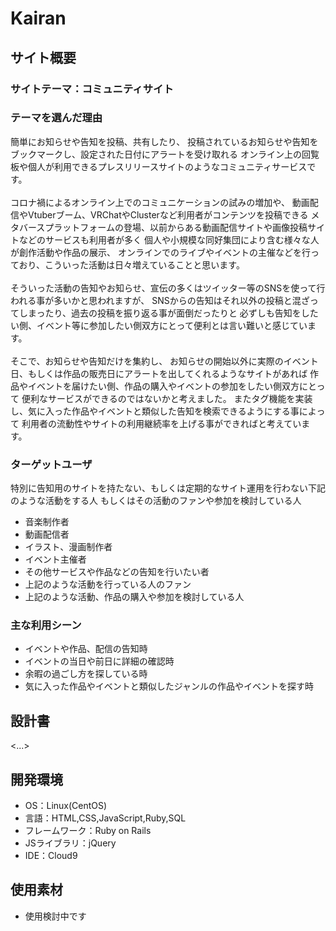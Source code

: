 # Kairan

## サイト概要

### サイトテーマ：コミュニティサイト

### テーマを選んだ理由
簡単にお知らせや告知を投稿、共有したり、
投稿されているお知らせや告知をブックマークし、設定された日付にアラートを受け取れる
オンライン上の回覧板や個人が利用できるプレスリリースサイトのようなコミュニティサービスです。
<br>
<br>
コロナ禍によるオンライン上でのコミュニケーションの試みの増加や、
動画配信やVtuberブーム、VRChatやClusterなど利用者がコンテンツを投稿できる
メタバースプラットフォームの登場、以前からある動画配信サイトや画像投稿サイトなどのサービスも利用者が多く
個人や小規模な同好集団により含む様々な人が創作活動や作品の展示、
オンラインでのライブやイベントの主催などを行っており、こういった活動は日々増えていることと思います。
<br>
<br>
そういった活動の告知やお知らせ、宣伝の多くはツイッター等のSNSを使って行われる事が多いかと思われますが、
SNSからの告知はそれ以外の投稿と混ざってしまったり、過去の投稿を振り返る事が面倒だったりと
必ずしも告知をしたい側、イベント等に参加したい側双方にとって便利とは言い難いと感じています。
<br>
<br>
そこで、お知らせや告知だけを集約し、
お知らせの開始以外に実際のイベント日、もしくは作品の販売日にアラートを出してくれるようなサイトがあれば
作品やイベントを届けたい側、作品の購入やイベントの参加をしたい側双方にとって
便利なサービスができるのではないかと考えました。
またタグ機能を実装し、気に入った作品やイベントと類似した告知を検索できるようにする事によって
利用者の流動性やサイトの利用継続率を上げる事ができればと考えています。

### ターゲットユーザ
特別に告知用のサイトを持たない、もしくは定期的なサイト運用を行わない下記のような活動をする人
もしくはその活動のファンや参加を検討している人

- 音楽制作者
- 動画配信者
- イラスト、漫画制作者
- イベント主催者
- その他サービスや作品などの告知を行いたい者
- 上記のような活動を行っている人のファン
- 上記のような活動、作品の購入や参加を検討している人

### 主な利用シーン
- イベントや作品、配信の告知時
- イベントの当日や前日に詳細の確認時
- 余暇の過ごし方を探している時
- 気に入った作品やイベントと類似したジャンルの作品やイベントを探す時

## 設計書
<...>

## 開発環境
- OS：Linux(CentOS)
- 言語：HTML,CSS,JavaScript,Ruby,SQL
- フレームワーク：Ruby on Rails
- JSライブラリ：jQuery
- IDE：Cloud9

## 使用素材
- 使用検討中です